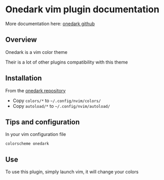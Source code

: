 # Onedark vim plugin documentation

More documentation here: [onedark github](https://github.com/joshdick/onedark.vim)

## Overview

Onedark is a vim color theme

Their is a lot of other plugins compatibility with this theme

## Installation

From the [onedark repository](https://github.com/joshdick/onedark.vim)

- Copy `colors/*` to `~/.config/nvim/colors/`
- Copy `autoload/*`  to `~/.config/nvim/autoload/`

## Tips and configuration

In your vim configuration file

```vim
colorscheme onedark
```

## Use

To use this plugin, simply launch vim, it will change your colors
